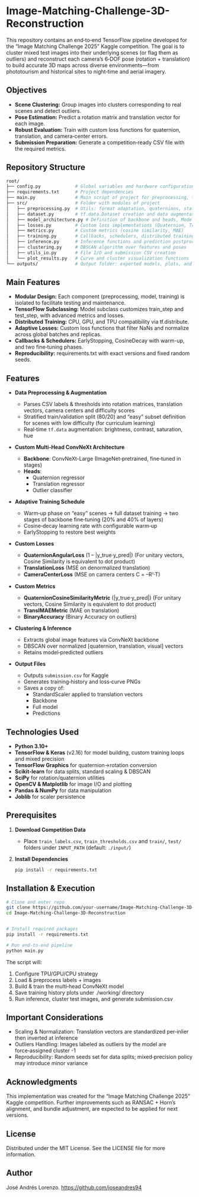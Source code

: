 # Image-Matching-Challenge-3D-Reconstruction

This repository contains an end‑to‑end TensorFlow pipeline developed for the “Image Matching Challenge 2025” Kaggle competition. The goal is to cluster mixed test images into their underlying scenes (or flag them as outliers) and reconstruct each camera’s 6‑DOF pose (rotation + translation) to build accurate 3D maps across diverse environments—from phototourism and historical sites to night‑time and aerial imagery.

## Objectives

- **Scene Clustering:** Group images into clusters corresponding to real scenes and detect outliers.
- **Pose Estimation:** Predict a rotation matrix and translation vector for each image.
- **Robust Evaluation:** Train with custom loss functions for quaternion, translation, and camera‑center errors.
- **Submission Preparation:** Generate a competition‑ready CSV file with the required metrics.

## Repository Structure
```bash
root/
├── config.py             # Global variables and hardware configuration
├── requirements.txt      # Project dependencies
├── main.py               # Main script of project for preprocessing, training, infrence and clustering
├── src/                  # Folder with modules of project
│   ├── preprocessing.py  # Utils: format adaptation, quaternions, statistics
│   ├── dataset.py        # tf.data.Dataset creation and data augmentation
│   ├── model_architecture.py # Definition of backbone and heads, Model subclass
│   ├── losses.py         # Custom loss implementations (Quaternion, Translation, CameraCenter)
│   ├── metrics.py        # Custom metrics (cosine similarity, MAE)
│   ├── training.py       # Callbacks, schedulers, distributed training logic
│   ├── inference.py      # Inference functions and prediction postprocessing
│   ├── clustering.py     # DBSCAN algorithm over features and poses
│   ├── utils_io.py       # File I/O and submission CSV creation
│   └── plot_results.py   # Curve and cluster visualization functions
└── outputs/              # Output folder: exported models, plots, and CSV
```

## Main Features

- **Modular Design:** Each component (preprocessing, model, training) is isolated to facilitate testing and maintenance.
- **TensorFlow Subclassing:** Model subclass customizes train_step and test_step, with advanced metrics and losses.
- **Distributed Training:** CPU, GPU, and TPU compatibility via tf.distribute.
- **Adaptive Losses:** Custom loss functions that filter NaNs and normalize across global batches and replicas.
- **Callbacks & Schedulers:** EarlyStopping, CosineDecay with warm-up, and two fine‑tuning phases.
- **Reproducibility:** requirements.txt with exact versions and fixed random seeds.


## Features

- **Data Preprocessing & Augmentation**
  - Parses CSV labels & thresholds into rotation matrices, translation vectors, camera centers and difficulty scores
  - Stratified train/validation split (80/20) and “easy” subset definition for scenes with low difficulty (for curriculum learning)
  - Real‑time `tf.data` augmentation: brightness, contrast, saturation, hue
  
- **Custom Multi‑Head ConvNeXt Architecture**
  - **Backbone**: ConvNeXt-Large (ImageNet‐pretrained, fine‑tuned in stages)
  - **Heads**:
    - Quaternion regressor
    - Translation regressor
    - Outlier classifier

- **Adaptive Training Schedule**
  - Warm‑up phase on “easy” scenes → full dataset training → two stages of backbone fine‑tuning (20% and 40% of layers)
  - Cosine‐decay learning rate with configurable warm‑up
  - EarlyStopping to restore best weights

- **Custom Losses**  
  - **QuaternionAngularLoss** (1 – |y_true·y_pred|) (For unitary vectors, Cosine Similarity is equivalent to dot product)
  - **TranslationLoss** (MSE on denormalized translation)
  - **CameraCenterLoss** (MSE on camera centers C = –Rᵀ·T)

- **Custom Metrics**  
  - **QuaternionCosineSimilarityMetric** (|y_true·y_pred|) (For unitary vectors, Cosine Similarity is equivalent to dot product)
  - **TranslMAEMetric** (MAE on translation)
  - **BinaryAccuracy** (Binary Accuracy on outliers)

- **Clustering & Inference**
  - Extracts global image features via ConvNeXt backbone
  - DBSCAN over normalized [quaternion, translation, visual] vectors
  - Retains model‑predicted outliers

- **Output Files**
  - Outputs `submission.csv` for Kaggle
  - Generates training‐history and loss‑curve PNGs
  - Saves a copy of:
    - StandardScaler applied to translation vectors
    - Backbone
    - Full model
    - Predictions
  

## Technologies Used

- **Python 3.10+**  
- **TensorFlow & Keras** (v2.16) for model building, custom training loops and mixed precision  
- **TensorFlow Graphics** for quaternion→rotation conversion  
- **Scikit‑learn** for data splits, standard scaling & DBSCAN  
- **SciPy** for rotation/quaternion utilities  
- **OpenCV & Matplotlib** for image I/O and plotting  
- **Pandas & NumPy** for data manipulation  
- **Joblib** for scaler persistence  


## Prerequisites

1. **Download Competition Data**  
   - Place `train_labels.csv`, `train_thresholds.csv` and `train/`, `test/` folders under `INPUT_PATH` (default: `./input/`)  

2. **Install Dependencies**  
   ```bash
   pip install -r requirements.txt
   ```

## Installation & Execution
```bash
# Clone and enter repo
git clone https://github.com/your‑username/Image‑Matching‑Challenge‑3D‑Reconstruction.git
cd Image‑Matching‑Challenge‑3D‑Reconstruction


# Install required packages
pip install -r requirements.txt

# Run end‑to‑end pipeline
python main.py
```

The script will:
1. Configure TPU/GPU/CPU strategy
2. Load & preprocess labels + images
3. Build & train the multi‑head ConvNeXt model
4. Save training history plots under ./working/ directory
5. Run inference, cluster test images, and generate submission.csv

## Important Considerations
- Scaling & Normalization: Translation vectors are standardized per‑inlier then inverted at inference
- Outliers Handling: Images labeled as outliers by the model are force‑assigned cluster -1
- Reproducibility: Random seeds set for data splits; mixed‑precision policy may introduce minor variance

## Acknowledgments
This implementation was created for the “Image Matching Challenge 2025” Kaggle competition. 
Further improvements such as RANSAC + Horn’s alignment, and bundle adjustment, are expected to be applied for next versions.

## License
Distributed under the MIT License. See the LICENSE file for more information.

## Author
José Andrés Lorenzo. https://github.com/joseandres94
